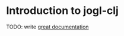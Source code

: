 # Introduction to jogl-clj

TODO: write [great documentation](http://jacobian.org/writing/great-documentation/what-to-write/)
